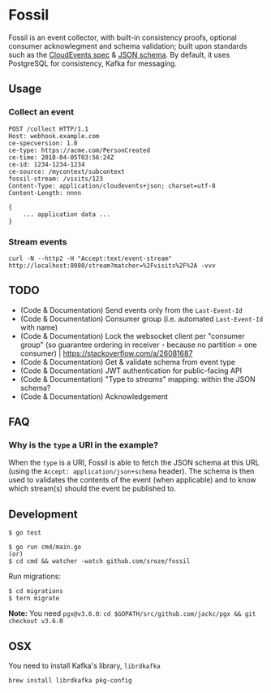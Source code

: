 # Fossil

Fossil is an event collector, with built-in consistency proofs, optional consumer acknowlegment and schema validation; 
built upon standards such as the [CloudEvents spec](https://github.com/cloudevents/spec) & [JSON schema](https://json-schema.org/). 
By default, it uses PostgreSQL for consistency, Kafka for messaging. 

## Usage

### Collect an event 

```
POST /collect HTTP/1.1
Host: webhook.example.com
ce-specversion: 1.0
ce-type: https://acme.com/PersonCreated
ce-time: 2018-04-05T03:56:24Z
ce-id: 1234-1234-1234
ce-source: /mycontext/subcontext
fossil-stream: /visits/123
Content-Type: application/cloudevents+json; charset=utf-8
Content-Length: nnnn

{
    ... application data ...
}
```

### Stream events

```
curl -N --http2 -H "Accept:text/event-stream"  http://localhost:8080/stream?matcher=%2Fvisits%2F%2A -vvv
```

## TODO

- (Code & Documentation) Send events only from the `Last-Event-Id`
- (Code & Documentation) Consumer group (i.e. automated `Last-Event-Id` with name)
- (Code & Documentation) Lock the websocket client per "consumer group" (so guarantee ordering in receiver - because no partition = one consumer) | https://stackoverflow.com/a/26081687
- (Code & Documentation) Get & validate schema from event type
- (Code & Documentation) JWT authentication for public-facing API
- (Code & Documentation) "Type to _streams_" mapping: within the JSON schema?
- (Code & Documentation) Acknowledgement

## FAQ

### Why is the `type` a URI in the example?

When the `type` is a URI, Fossil is able to fetch the JSON schema at this URL (using the `Accept: application/json+schema` header). 
The schema is then used to validates the contents of the event (when applicable) and to know which stream(s)
should the event be published to.

## Development

```
$ go test
```

```
$ go run cmd/main.go
(or)
$ cd cmd && watcher -watch github.com/sroze/fossil
```

Run migrations:

```
$ cd migrations
$ tern migrate
```

**Note:** You need `pgx@v3.6.0`: `cd $GOPATH/src/github.com/jackc/pgx && git checkout v3.6.0`

## OSX

You need to install Kafka's library, `librdkafka`
```
brew install librdkafka pkg-config
```
